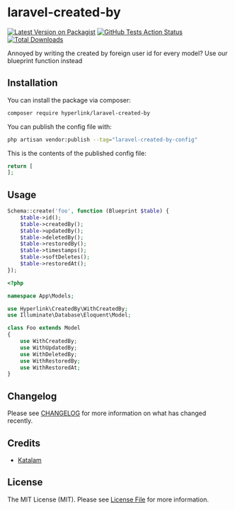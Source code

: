 # laravel-created-by

[![Latest Version on Packagist](https://img.shields.io/packagist/v/hyperlink/laravel-created-by.svg?style=flat-square)](https://packagist.org/packages/hyperlink/laravel-created-by)
[![GitHub Tests Action Status](https://img.shields.io/github/actions/workflow/status/hyperlink/laravel-created-by/run-tests.yml?branch=main&label=tests&style=flat-square)](https://github.com/hyperlink/laravel-created-by/actions?query=workflow%3Arun-tests+branch%3Amain)
[![Total Downloads](https://img.shields.io/packagist/dt/hyperlink/laravel-created-by.svg?style=flat-square)](https://packagist.org/packages/hyperlink/laravel-created-by)

Annoyed by writing the created by foreign user id for every model? Use our blueprint function instead

## Installation

You can install the package via composer:

```bash
composer require hyperlink/laravel-created-by
```

You can publish the config file with:

```bash
php artisan vendor:publish --tag="laravel-created-by-config"
```

This is the contents of the published config file:

```php
return [
];
```

## Usage

```php
Schema::create('foo', function (Blueprint $table) {
    $table->id();
    $table->createdBy();
    $table->updatedBy();
    $table->deletedBy();
    $table->restoredBy();
    $table->timestamps();
    $table->softDeletes();
    $table->restoredAt();
});
```
```php
<?php

namespace App\Models;

use Hyperlink\CreatedBy\WithCreatedBy;
use Illuminate\Database\Eloquent\Model;

class Foo extends Model
{
    use WithCreatedBy;
    use WithUpdatedBy;
    use WithDeletedBy;
    use WithRestoredBy;
    use WithRestoredAt;
}
```

## Changelog

Please see [CHANGELOG](CHANGELOG.md) for more information on what has changed recently.

## Credits

- [Katalam](https://github.com/Katalam)

## License

The MIT License (MIT). Please see [License File](LICENSE.md) for more information.
